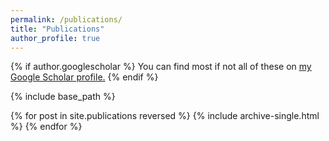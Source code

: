 ```yaml
---
permalink: /publications/
title: "Publications"
author_profile: true
---
```


{% if author.googlescholar %}
  You can find most if not all of these on <u><a href="{{author.googlescholar}}">my Google Scholar profile</a>.</u>
{% endif %}

{% include base_path %}

{% for post in site.publications reversed %}
  {% include archive-single.html %}
{% endfor %}
